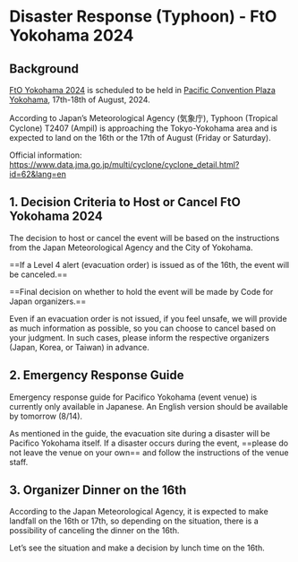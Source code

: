 # Disaster Response (Typhoon) - FtO Yokohama 2024

## Background

[FtO Yokohama 2024](/VCTm63nQQl6Rh3r_yKjmbw) is scheduled to be held in [Pacific Convention Plaza Yokohama](https://www.pacifico.co.jp/english/access), 17th-18th of August, 2024.

According to Japan’s Meteorological Agency (気象庁), Typhoon (Tropical Cyclone) T2407 (Ampil) is approaching the Tokyo-Yokohama area and is expected to land on the 16th or the 17th of August (Friday or Saturday).

Official information: https://www.data.jma.go.jp/multi/cyclone/cyclone_detail.html?id=62&lang=en


## 1. Decision Criteria to Host or Cancel FtO Yokohama 2024

The decision to host or cancel the event will be based on the instructions from the Japan Meteorological Agency and the City of Yokohama.

==If a Level 4 alert (evacuation order) is issued as of the 16th, the event will be canceled.==

==Final decision on whether to hold the event will be made by Code for Japan organizers.==

Even if an evacuation order is not issued, if you feel unsafe, we will provide as much information as possible, so you can choose to cancel based on your judgment. In such cases, please inform the respective organizers (Japan, Korea, or Taiwan) in advance.

## 2. Emergency Response Guide

Emergency response guide for Pacifico Yokohama (event venue) is currently only available in Japanese. An English version should be available by tomorrow (8/14).

As mentioned in the guide, the evacuation site during a disaster will be Pacifico Yokohama itself. If a disaster occurs during the event, ==please do not leave the venue on your own== and follow the instructions of the venue staff.

## 3. Organizer Dinner on the 16th

According to the Japan Meteorological Agency, it is expected to make landfall on the 16th or 17th, so depending on the situation, there is a possibility of canceling the dinner on the 16th.

Let’s see the situation and make a decision by lunch time on the 16th.

